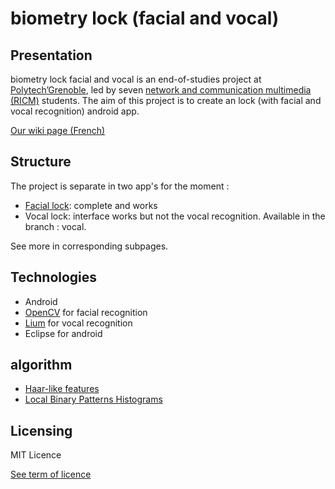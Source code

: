biometry lock (facial and vocal)
==============================

Presentation
--------------------------

biometry lock facial and vocal is an end-of-studies project at [Polytech’Grenoble](http://www.polytech-grenoble.fr/), led by seven [network and communication multimedia (RICM)](http://www.polytech-grenoble.fr/ricm.html) students. The aim of this project is to create an lock (with facial and vocal recognition) android app. 

[Our wiki page (French)](http://air.imag.fr/index.php/Projet_biometrie-2013-2014)

Structure
------------------

The project is separate in two app's for the moment : 
*  [Facial lock](facial-Recognition): complete and works
*  Vocal lock: interface  works but  not the vocal recognition. Available in the branch : vocal.

See more in corresponding subpages.

Technologies
-----------------------

* Android
* [OpenCV](http://opencv.org/) for facial recognition
* [Lium](http://www-lium.univ-lemans.fr/en/content/welcome) for vocal recognition
* Eclipse for android

algorithm
-------------------

* [ Haar-like features](http://en.wikipedia.org/wiki/Haar-like_features)
* [Local Binary Patterns Histograms](http://en.wikipedia.org/wiki/Local_binary_patterns)

Licensing
------------------

MIT Licence

[See term of licence](LICENSE)

